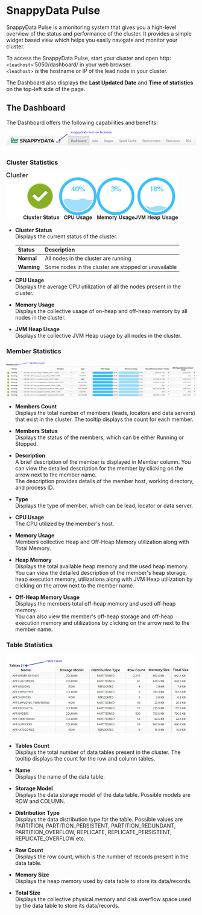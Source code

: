 # SnappyData Pulse

SnappyData Pulse is a monitoring system that gives you a high-level overview of the status and performance of the cluster. It provides a simple widget based view which helps you easily navigate and monitor your cluster.</br>

To access the SnappyData Pulse, start your cluster and open http:`<leadhost>`:5050/dashboard/ in your web browser. </br>
`<leadhost>` is the hostname or IP of the lead node in your cluster.

The Dashboard also displays the **Last Updated Date** and **Time of statistics** on the top-left side of the page.


## The Dashboard
The Dashboard offers the following capabilities and benefits:

![Dashboard](../Images/monitoring_topnav.png)

### Cluster Statistics

![Cluster](../Images/monitoring_cluster.png)

* **Cluster Status**</br>
	Displays the current status of the cluster. 
    
    | Status | Description |
	|--------|--------|
	|**Normal**|All nodes in the cluster are running|
    |**Warning**|Some nodes in the cluster are stopped or unavailable|

* **CPU Usage** </br>
   Displays the average CPU utilization of all the nodes present in the cluster.

* **Memory Usage**</br>
   Displays the collective usage of on-heap and off-heap memory by all nodes in the cluster.

* **JVM Heap Usage**</br>
   Displays the collective JVM Heap usage by all nodes in the cluster.

### Member Statistics

![Dashboard](../Images/monitoring_member.png)

* **Members Count**</br>
   Displays the total number of members (leads, locators and data servers) that exist in the cluster. The tooltip displays the count for each member.

* **Members Status**</br>
   Displays the status of the members, which can be either Running or Stopped.

* **Description**</br>
  	A brief description of the member is displayed in Member column. You can view the detailed description for the member by clicking on the arrow next to the member name.</br>
  	The description provides details of the member host, working directory, and process ID.

* **Type**</br>
   Displays the type of member, which can be lead, locator or data server.

* **CPU Usage**</br>
   The CPU utilized by the member's host.

* **Memory Usage**</br>
   Members collective Heap and Off-Heap Memory utilization along with Total Memory.

* **Heap Memory**</br>
   Displays the total available heap memory and the used heap memory.</br> 
   You can view the detailed description of the member's heap storage, heap execution memory, utilizations along with JVM Heap utilization by clicking on the arrow next to the member name.

* **Off-Heap Memory Usage**</br>
   Displays the members total off-heap memory and used off-heap memory.</br> You can also view the member's off-heap storage and off-heap execution memory and utilizations by clicking on the arrow next to the member name.

### Table Statistics

![Dashboard](../Images/monitoring_table.png)

* **Tables Count**</br>
   Displays the total number of data tables present in the cluster. The tooltip displays the count for the row and column tables.

* **Name**</br>
  Displays the name of the data table.

* **Storage Model**</br>
   Displays the data storage model of the data table. Possible models are ROW and COLUMN.

* **Distribution Type**</br>
   Displays the data distribution type for the table. Possible values are PARTITION, PARTITION_PERSISTENT, PARTITION_REDUNDANT, PARTITION_OVERFLOW, REPLICATE, REPLICATE_PERSISTENT, REPLICATE_OVERFLOW etc.

* **Row Count**</br>
   Displays the row count, which is the number of records present in the data table.

* **Memory Size**</br>
   Displays the heap memory used by data table to store its data/records.

* **Total Size**</br>
   Displays the collective physical memory and disk overflow space used by the data table to store its data/records.